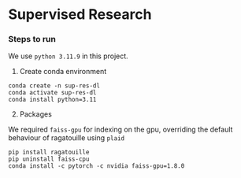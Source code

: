 # Supervised Research

### Steps to run

We use `python 3.11.9` in this project.

1. Create conda environment

```console
conda create -n sup-res-dl
conda activate sup-res-dl
conda install python=3.11
```

2. Packages

We required `faiss-gpu` for indexing on the gpu, overriding the default behaviour of ragatouille using `plaid`

```console
pip install ragatouille
pip uninstall faiss-cpu
conda install -c pytorch -c nvidia faiss-gpu=1.8.0
```
